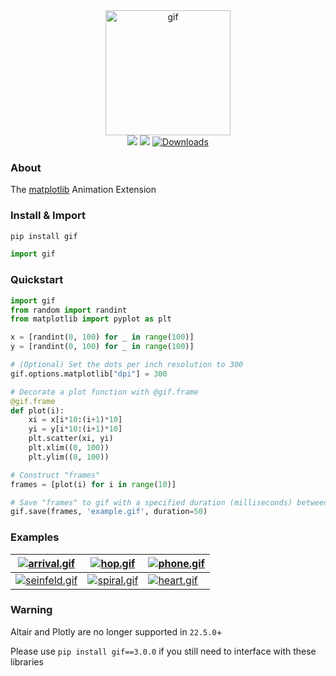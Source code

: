 <div align="center">
  <img alt="gif" src="https://raw.githubusercontent.com/maxhumber/gif/master/images/logo.png" height="200px">
</div>
<div align="center">
  <a href="https://calver.org/"><img src="https://img.shields.io/badge/calver-YY.MM.MICRO-22bfda.svg"></a>
  <a href="https://pypi.org/project/gif/"><img src="https://img.shields.io/pypi/v/gif.svg"></a>
  <a href="https://pepy.tech/project/gif"><img alt="Downloads" src="https://pepy.tech/badge/gif/month"></a>
</div>

### About

The [matplotlib](https://matplotlib.org/) Animation Extension

### Install & Import

```sh
pip install gif
```

```python
import gif
```

### Quickstart

```python
import gif
from random import randint
from matplotlib import pyplot as plt

x = [randint(0, 100) for _ in range(100)]
y = [randint(0, 100) for _ in range(100)]

# (Optional) Set the dots per inch resolution to 300
gif.options.matplotlib["dpi"] = 300

# Decorate a plot function with @gif.frame
@gif.frame
def plot(i):
    xi = x[i*10:(i+1)*10]
    yi = y[i*10:(i+1)*10]
    plt.scatter(xi, yi)
    plt.xlim((0, 100))
    plt.ylim((0, 100))

# Construct "frames"
frames = [plot(i) for i in range(10)]

# Save "frames" to gif with a specified duration (milliseconds) between each frame
gif.save(frames, 'example.gif', duration=50)
```


### Examples

| [![arrival.gif](images/arrival.gif)](examples/arrival.py)    | [![hop.gif](images/hop.gif)](examples/hop.py)          | [![phone.gif](images/phone.gif)](examples/phone.py) |
| ------------------------------------------------------------ | ------------------------------------------------------ | --------------------------------------------------- |
| [![seinfeld.gif](images/seinfeld.gif)](examples/seinfeld.py) | [![spiral.gif](images/spiral.gif)](examples/spiral.py) | [![heart.gif](images/heart.gif)](heart.py)          |


### Warning

Altair and Plotly are no longer supported in `22.5.0`+

Please use `pip install gif==3.0.0` if you still need to interface with these libraries
